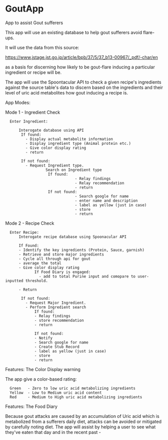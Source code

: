 # GoutApp
App to assist Gout sufferers

This app will use an existing database to help gout sufferers avoid flare-ups. 

It will use the data from this source:

https://www.jstage.jst.go.jp/article/bpb/37/5/37_b13-00967/_pdf/-char/en 

as a basis for discerning how likely to be gout-flare inducing a particular ingredient or recipe will be.

The app will use the Spoontacular API to check a given recipe's ingredients against the source table's data to discern based on the ingredients and their level of uric acid metabolites how gout inducing a recipe is. 

App Modes:

Mode 1 - Ingredient Check

      Enter Ingredient:
      
          Interogate database using API 
           If found:
             - Display actual metabolite information
             - Display ingredient type (Animal protein etc.)
             - Give color display rating 
             - return
             
           If not found:
             - Request Ingredient type. 
                      Search on Ingredient type 
                       If found: 
                                   - Relay findings 
                                   - Relay recommendation
                                   - return
                       If not found:
                                   - Search google for name 
                                   - enter name and description 
                                   - label as yellow (just in case)
                                   - store
                                   - return
                                   
Mode 2 - Recipe Check

      Enter Recipe:
          Interogate recipe database using Spoonacular API
          
          If Found:
          - Identify the key ingredients (Protein, Sauce, garnish)
          - Retrieve and store major ingredients
          - Cycle all through api for gout 
          - average the total 
          - Give color display rating 
                 If Food Diary is engaged:
                   - add to total Purine input and comopare to user-inputted threshold.
                   
          - Return
              
           If not found:
             - Request Major Ingredient. 
             - Perform Ingredient search 
                 If found: 
                 - Relay findings 
                 - store recommendation
                 - return
                                
                 If not found:
                 - Notify
                 - Search google for name 
                 - Create Stub Record
                 - label as yellow (just in case)
                 - store
                 - return
                                
 Features: The Color Display warning
     
 The app give a color-based rating:
 
      Green   - Zero to low uric acid metabolizing ingredients 
      Yellow  - Low to Medium uric acid content 
      Red     - Medium to High uric acid metabolizing ingredients
                     
                                
Features: The Food Diary 
  
Because gout attacks are caused by an accumulation of Uric acid which is metabolized from a sufferers daily diet,  attacks can be  avoided or mitigated by carefully noting diet. The app will assist by helping a user to see what they've eaten that day and in the recent past
             - 
             
             

